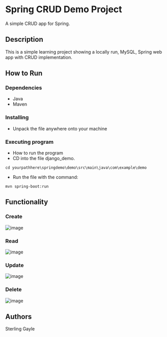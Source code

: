 # Spring CRUD Demo Project

A simple CRUD app for Spring.

## Description

This is a simple learning project showing a locally run, MySQL, Spring web app with CRUD implementation.

## How to Run

### Dependencies

* Java
* Maven

### Installing

* Unpack the file anywhere onto your machine

### Executing program

* How to run the program
* CD into the file django_demo.
```
cd yourpathhere\springdemo\demo\src\main\java\com\example\demo
```
* Run the file with the command: 
```
mvn spring-boot:run
```

## Functionality

### Create
![image](https://github.com/Axsilver/springdemo/assets/45739972/b7dce614-2898-42a6-af4b-2aaa345ac13e)

### Read
![image](https://github.com/Axsilver/springdemo/assets/45739972/17dfda6b-0f46-4611-8ee6-58eb0a810545)

### Update
![image](https://github.com/Axsilver/springdemo/assets/45739972/bee12609-4729-40a2-bcd1-5376cbe04e42)

### Delete
![image](https://github.com/Axsilver/springdemo/assets/45739972/248f8e91-df29-4d81-843b-2eb09c980a0e)


## Authors

Sterling Gayle
